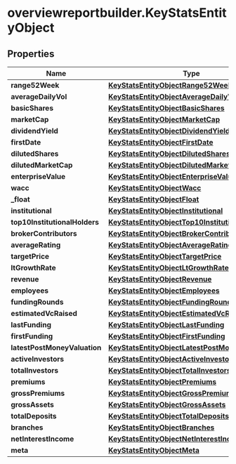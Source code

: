 # overviewreportbuilder.KeyStatsEntityObject

## Properties

Name | Type | Description | Notes
------------ | ------------- | ------------- | -------------
**range52Week** | [**KeyStatsEntityObjectRange52Week**](KeyStatsEntityObjectRange52Week.md) |  | [optional] 
**averageDailyVol** | [**KeyStatsEntityObjectAverageDailyVol**](KeyStatsEntityObjectAverageDailyVol.md) |  | [optional] 
**basicShares** | [**KeyStatsEntityObjectBasicShares**](KeyStatsEntityObjectBasicShares.md) |  | [optional] 
**marketCap** | [**KeyStatsEntityObjectMarketCap**](KeyStatsEntityObjectMarketCap.md) |  | [optional] 
**dividendYield** | [**KeyStatsEntityObjectDividendYield**](KeyStatsEntityObjectDividendYield.md) |  | [optional] 
**firstDate** | [**KeyStatsEntityObjectFirstDate**](KeyStatsEntityObjectFirstDate.md) |  | [optional] 
**dilutedShares** | [**KeyStatsEntityObjectDilutedShares**](KeyStatsEntityObjectDilutedShares.md) |  | [optional] 
**dilutedMarketCap** | [**KeyStatsEntityObjectDilutedMarketCap**](KeyStatsEntityObjectDilutedMarketCap.md) |  | [optional] 
**enterpriseValue** | [**KeyStatsEntityObjectEnterpriseValue**](KeyStatsEntityObjectEnterpriseValue.md) |  | [optional] 
**wacc** | [**KeyStatsEntityObjectWacc**](KeyStatsEntityObjectWacc.md) |  | [optional] 
**_float** | [**KeyStatsEntityObjectFloat**](KeyStatsEntityObjectFloat.md) |  | [optional] 
**institutional** | [**KeyStatsEntityObjectInstitutional**](KeyStatsEntityObjectInstitutional.md) |  | [optional] 
**top10InstitutionalHolders** | [**KeyStatsEntityObjectTop10InstitutionalHolders**](KeyStatsEntityObjectTop10InstitutionalHolders.md) |  | [optional] 
**brokerContributors** | [**KeyStatsEntityObjectBrokerContributors**](KeyStatsEntityObjectBrokerContributors.md) |  | [optional] 
**averageRating** | [**KeyStatsEntityObjectAverageRating**](KeyStatsEntityObjectAverageRating.md) |  | [optional] 
**targetPrice** | [**KeyStatsEntityObjectTargetPrice**](KeyStatsEntityObjectTargetPrice.md) |  | [optional] 
**ltGrowthRate** | [**KeyStatsEntityObjectLtGrowthRate**](KeyStatsEntityObjectLtGrowthRate.md) |  | [optional] 
**revenue** | [**KeyStatsEntityObjectRevenue**](KeyStatsEntityObjectRevenue.md) |  | [optional] 
**employees** | [**KeyStatsEntityObjectEmployees**](KeyStatsEntityObjectEmployees.md) |  | [optional] 
**fundingRounds** | [**KeyStatsEntityObjectFundingRounds**](KeyStatsEntityObjectFundingRounds.md) |  | [optional] 
**estimatedVcRaised** | [**KeyStatsEntityObjectEstimatedVcRaised**](KeyStatsEntityObjectEstimatedVcRaised.md) |  | [optional] 
**lastFunding** | [**KeyStatsEntityObjectLastFunding**](KeyStatsEntityObjectLastFunding.md) |  | [optional] 
**firstFunding** | [**KeyStatsEntityObjectFirstFunding**](KeyStatsEntityObjectFirstFunding.md) |  | [optional] 
**latestPostMoneyValuation** | [**KeyStatsEntityObjectLatestPostMoneyValuation**](KeyStatsEntityObjectLatestPostMoneyValuation.md) |  | [optional] 
**activeInvestors** | [**KeyStatsEntityObjectActiveInvestors**](KeyStatsEntityObjectActiveInvestors.md) |  | [optional] 
**totalInvestors** | [**KeyStatsEntityObjectTotalInvestors**](KeyStatsEntityObjectTotalInvestors.md) |  | [optional] 
**premiums** | [**KeyStatsEntityObjectPremiums**](KeyStatsEntityObjectPremiums.md) |  | [optional] 
**grossPremiums** | [**KeyStatsEntityObjectGrossPremiums**](KeyStatsEntityObjectGrossPremiums.md) |  | [optional] 
**grossAssets** | [**KeyStatsEntityObjectGrossAssets**](KeyStatsEntityObjectGrossAssets.md) |  | [optional] 
**totalDeposits** | [**KeyStatsEntityObjectTotalDeposits**](KeyStatsEntityObjectTotalDeposits.md) |  | [optional] 
**branches** | [**KeyStatsEntityObjectBranches**](KeyStatsEntityObjectBranches.md) |  | [optional] 
**netInterestIncome** | [**KeyStatsEntityObjectNetInterestIncome**](KeyStatsEntityObjectNetInterestIncome.md) |  | [optional] 
**meta** | [**KeyStatsEntityObjectMeta**](KeyStatsEntityObjectMeta.md) |  | [optional] 



